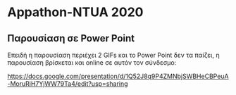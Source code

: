 # Appathon-NTUA 2020

## Παρουσίαση σε Power Point
Επειδή η παρουσίαση περιέχει 2 GIFs και το Power Point δεν τα παίζει, η παρουσίαση βρίσκεται και online σε αυτόν τον σύνδεσμο:

https://docs.google.com/presentation/d/1Q52J8q9P4ZMNbjSWBHeCBPeuA-MoruRiH7YjWW79Ta4/edit?usp=sharing
